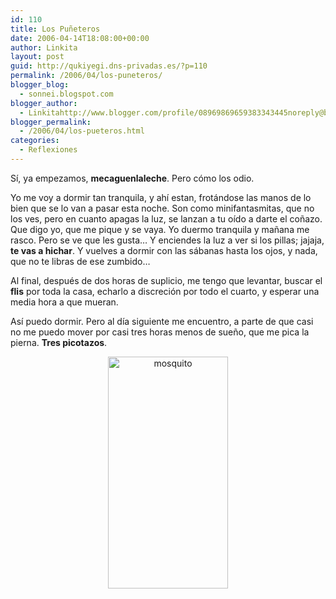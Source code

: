 ```yaml
---
id: 110
title: Los Puñeteros
date: 2006-04-14T18:08:00+00:00
author: Linkita
layout: post
guid: http://qukiyegi.dns-privadas.es/?p=110
permalink: /2006/04/los-puneteros/
blogger_blog:
  - sonnei.blogspot.com
blogger_author:
  - Linkitahttp://www.blogger.com/profile/08969869659383343445noreply@blogger.com
blogger_permalink:
  - /2006/04/los-pueteros.html
categories:
  - Reflexiones
---
```

Sí, ya empezamos, <span style="font-weight: bold;">mecaguenlaleche</span>. Pero cómo los odio.

Yo me voy a dormir tan tranquila, y ahí estan, frotándose las manos de lo bien que se lo van a pasar esta noche. Son como minifantasmitas, que no los ves, pero en cuanto apagas la luz, se lanzan a tu oído a darte el coñazo. Que digo yo, que me pique y se vaya. Yo duermo tranquila y mañana me rasco. Pero se ve que les gusta&#8230; Y enciendes la luz a ver si los pillas; jajaja, <span style="font-weight: bold;">te vas a hichar</span>. Y vuelves a dormir con las sábanas hasta los ojos, y nada, que no te libras de ese zumbido&#8230;

Al final, después de dos horas de suplicio, me tengo que levantar, buscar el <span style="font-weight: bold;">flis</span> por toda la casa, echarlo a discreción por todo el cuarto, y esperar una media hora a que mueran.

Así puedo dormir. Pero al día siguiente me encuentro, a parte de que casi no me puedo mover por casi tres horas menos de sueño, que me pica la pierna. <span style="font-weight: bold;">Tres picotazos</span>.

<center>
  <a href="http://www.flickr.com/photos/linkita/128472094/" title="muahahahahahahaha"><img src="http://static.flickr.com/54/128472094_09535c155f_o.jpg" alt="mosquito" border="0" height="371" width="192" /></a><br />
</center>